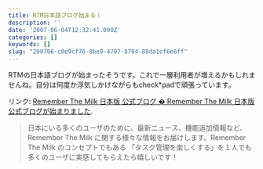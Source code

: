 ```yaml
---
title: RTM日本語ブログ始まる！
description: ''
date: '2007-06-04T12:32:41.000Z'
categories: []
keywords: []
slug: "200706-c0e9cf76-8be9-4797-8794-88da1cf6e6ff"
---
```

RTMの日本語ブログが始まったそうです。これで一層利用者が増えるかもしれませんね。自分は何度か浮気しかけながらもcheck\*padで頑張っています。

リンク: [Remember The Milk 日本版 公式ブログ � Remember The Milk 日本版 公式ブログが始まりました](http://blog.rememberthemilk.jp/2007/06/03/8/ "Remember The Milk 日本版 公式ブログ � Remember The Milk 日本版 公式ブログが始まりました").

> 日本にいる多くのユーザのために、最新ニュース、機能追加情報など、Remember The Milk に関する様々な情報をお届けします。Remember The Milk のコンセプトでもある 「タスク管理を楽しくする」を１人でも多くのユーザに実感してもらえたら嬉しいです！